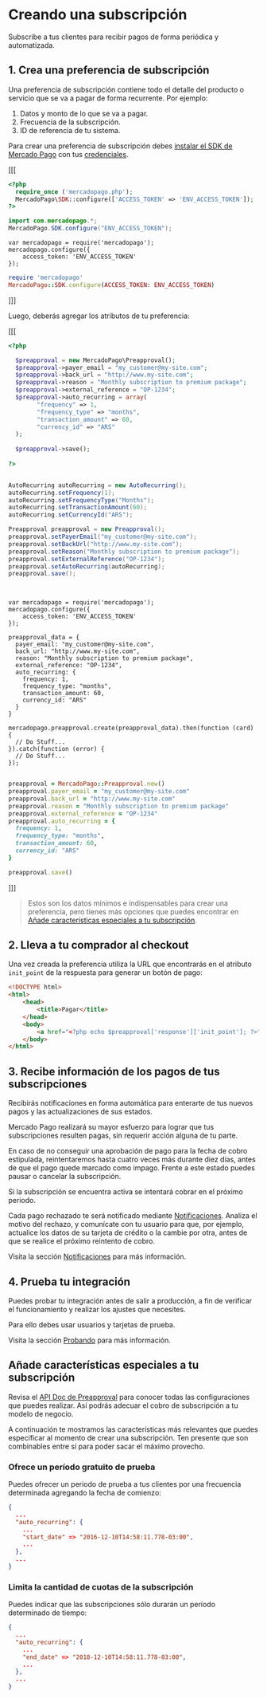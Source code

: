 # Creando una subscripción

Subscribe a tus clientes para recibir pagos de forma periódica y automatizada.


## 1. Crea una preferencia de subscripción

Una preferencia de subscripción contiene todo el detalle del producto o servicio que se va a pagar de forma recurrente. Por ejemplo: 

1. Datos y monto de lo que se va a pagar.
2. Frecuencia de la subscripción.
3. ID de referencia de tu sistema.

Para crear una preferencia de subscripción debes [instalar el SDK de Mercado Pago](/plugins) con tus [credenciales](https://www.mercadopago.com.ar/account/credentials?type=basic).

[[[
```php
<?php
  require_once ('mercadopago.php');
  MercadoPago\SDK::configure(['ACCESS_TOKEN' => 'ENV_ACCESS_TOKEN']);
?>
```
```java
import com.mercadopago.*;
MercadoPago.SDK.configure("ENV_ACCESS_TOKEN");
```
```node
var mercadopago = require('mercadopago');
mercadopago.configure({
    access_token: 'ENV_ACCESS_TOKEN'
});
```
```ruby
require 'mercadopago'
MercadoPago::SDK.configure(ACCESS_TOKEN: ENV_ACCESS_TOKEN)
```
]]]

Luego, deberás agregar los atributos de tu preferencia:

[[[
```php
<?php

  $preapproval = new MercadoPago\Preapproval();
  $preapproval->payer_email = "my_customer@my-site.com";
  $preapproval->back_url = "http://www.my-site.com";
  $preapproval->reason = "Monthly subscription to premium package";
  $preapproval->external_reference = "OP-1234";
  $preapproval->auto_recurring = array(
		"frequency" => 1,
		"frequency_type" => "months",
		"transaction_amount" => 60,
		"currency_id" => "ARS"
  );
  
  $preapproval->save();
  
?>
```
```java

AutoRecurring autoRecurring = new AutoRecurring();
autoRecurring.setFrequency(1);
autoRecurring.setFrequencyType("Months");
autoRecurring.setTransactionAmount(60);
autoRecurring.setCurrencyId("ARS");

Preapproval preapproval = new Preapproval();
preapproval.setPayerEmail("my_customer@my-site.com");
preapproval.setBackUrl("http://www.my-site.com");
preapproval.setReason("Monthly subscription to premium package");
preapproval.setExternalReference("OP-1234");
preapproval.setAutoRecurring(autoRecurring);
preapproval.save();
  
```
```node

var mercadopago = require('mercadopago');
mercadopago.configure({
    access_token: 'ENV_ACCESS_TOKEN'
});

preapproval_data = {
  payer_email: "my_customer@my-site.com",
  back_url: "http://www.my-site.com",
  reason: "Monthly subscription to premium package",
  external_reference: "OP-1234",
  auto_recurring: {
    frequency: 1,
    frequency_type: "months",
    transaction_amount: 60,
    currency_id: "ARS"
  }
}

mercadopago.preapproval.create(preapproval_data).then(function (card) {
  // Do Stuff... 
}).catch(function (error) {
  // Do Stuff... 
});

```
```ruby

preapproval = MercadoPago::Preapproval.new()
preapproval.payer_email = "my_customer@my-site.com"
preapproval.back_url = "http://www.my-site.com"
preapproval.reason = "Monthly subscription to premium package"
preapproval.external_reference = "OP-1234"
preapproval.auto_recurring = {
  frequency: 1,
  frequency_type: "months",
  transaction_amount: 60,
  currency_id: "ARS"
}

preapproval.save()

```
]]]

  
> Estos son los datos mínimos e indispensables para crear una preferencia, pero tienes más opciones que puedes encontrar en [Añade características especiales a tu subscripción](#añade-características-especiales-a-tu-subscripción).


## 2. Lleva a tu comprador al checkout

Una vez creada la preferencia utiliza la URL que encontrarás en el atributo `init_point` de la respuesta para generar un botón de pago:

```html
<!DOCTYPE html>
<html>
	<head>
		<title>Pagar</title>
	</head>
	<body>
		<a href="<?php echo $preapproval['response']['init_point']; ?>">Subscribe!</a>
	</body>
</html>
```

## 3. Recibe información de los pagos de tus subscripciones

Recibirás notificaciones en forma automática para enterarte de tus nuevos pagos y las actualizaciones de sus estados.

Mercado Pago realizará su mayor esfuerzo para lograr que tus subscripciones resulten pagas, sin requerir acción alguna de tu parte. 

En caso de no conseguir una aprobación de pago para la fecha de cobro estipulada, reintentaremos hasta cuatro veces más durante diez días, antes de que el pago quede marcado como impago. Frente a este estado puedes pausar o cancelar la subscripción.

Si la subscripción se encuentra activa se intentará cobrar en el próximo periodo.

Cada pago rechazado te será notificado mediante [Notificaciones](../../notifications/ipn.es.md). Analiza el motivo del rechazo, y comunícate con tu usuario para que, por ejemplo, actualice los datos de su tarjeta de crédito o la cambie por otra, antes de que se realice el próximo reintento de cobro.

Visita la sección [Notificaciones](/guides/notifications/ipn.es.md) para más información.


## 4. Prueba tu integración

Puedes probar tu integración antes de salir a producción, a fin de verificar el funcionamiento y realizar los ajustes que necesites.

Para ello debes usar usuarios y tarjetas de prueba.

Visita la sección [Probando](/guides/payments/api/testing.es.md) para más información.

## Añade características especiales a tu subscripción

Revisa el [API Doc de Preapproval](#) para conocer todas las configuraciones que puedes realizar. Así podrás adecuar el cobro de subscripción a tu modelo de negocio. 

A continuación te mostramos las características más relevantes que puedes especificar al momento de crear una subscripción. Ten presente que son combinables entre sí para poder sacar el máximo provecho.

### Ofrece un período gratuito de prueba

Puedes ofrecer un periodo de prueba a tus clientes por una frecuencia determinada agregando la fecha de comienzo:

```json
{
  ...
  "auto_recurring": {
    ...
    "start_date" => "2016-12-10T14:58:11.778-03:00",
    ...
  },
  ...
}
```

### Limita la cantidad de cuotas de la subscripción

Puedes indicar que las subscripciones sólo durarán un período determinado de tiempo:

```json
{
  ...
  "auto_recurring": {
    ...
    "end_date" => "2018-12-10T14:58:11.778-03:00",
    ...
  },
  ...
}
```
